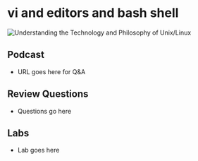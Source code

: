 # vi and editors and bash shell
![Understanding the Technology and Philosophy of Unix/Linux](http://imgs.xkcd.com/comics/2038.png "Understanding the Technology and Philosophy of Unix/Linux")


## Podcast	

  * URL goes here for Q&A
  
## Review Questions

  * Questions go here
  
## Labs

  * Lab goes here